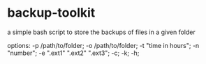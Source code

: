 # backup-toolkit
a simple bash script to store the backups of files in a given folder

options: -p /path/to/folder; -o /path/to/folder; -t "time in hours"; -n "number"; -e ".ext1" ".ext2" ".ext3"; -c; -k; -h;   
